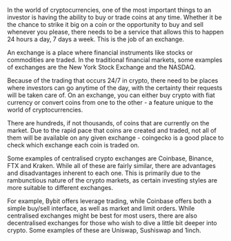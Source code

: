 In the world of cryptocurrencies, one of the most important things to an investor is having the ability to buy or trade coins at any time. Whether it be the chance to strike it big on a coin or the opportunity to buy and sell whenever you please, there needs to be a service that allows this to happen 24 hours a day, 7 days a week. This is the job of an exchange. 

An exchange is a place where financial instruments like stocks or commodities are traded. In the traditional financial markets, some examples of exchanges are the New York Stock Exchange and the NASDAQ.

Because of the trading that occurs 24/7 in crypto, there need to be places where investors can go anytime of the day, with the certainty their requests will be taken care of. On an exchange, you can either buy crypto with fiat currency or convert coins from one to the other - a feature unique to the world of cryptocurrencies. 

There are hundreds, if not thousands, of coins that are currently on the market. Due to the rapid pace that coins are created and traded, not all of them will be available on any given exchange - coingecko is a good place to check which exchange each coin is traded on. 

Some examples of centralised crypto exchanges are Coinbase, Binance, FTX and Kraken. While all of these are fairly similar, there are advantages and disadvantages inherent to each one. This is primarily due to the rambunctious nature of the crypto markets, as certain investing styles are more suitable to different exchanges. 

For example, Bybit offers leverage trading, while Coinbase offers both a simple buy/sell interface, as well as market and limit orders. While centralised exchanges might be best for most users, there are also decentralised exchanges for those who wish to dive a little bit deeper into crypto. Some examples of these are Uniswap, Sushiswap and 1inch. 
